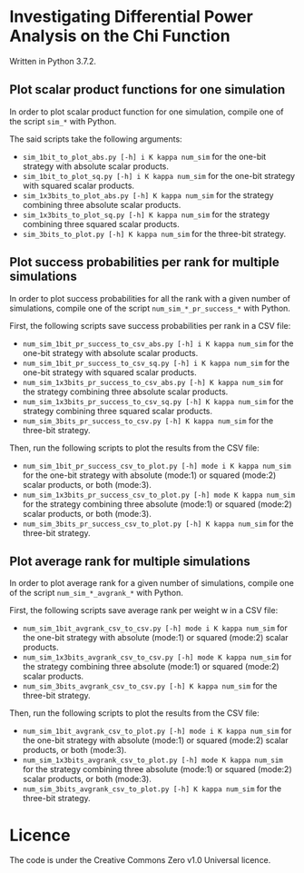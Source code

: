 # Investigating Differential Power Analysis on the Chi Function

Written in Python 3.7.2.

## Plot scalar product functions for one simulation

In order to plot scalar product function for one simulation, compile one of the script ```sim_*``` with Python.

The said scripts take the following arguments:
- ```sim_1bit_to_plot_abs.py [-h] i K kappa num_sim```  for the one-bit strategy with absolute scalar products.
- ```sim_1bit_to_plot_sq.py [-h] i K kappa num_sim```  for the one-bit strategy with squared scalar products.
- ```sim_1x3bits_to_plot_abs.py [-h] K kappa num_sim```  for the strategy combining three absolute scalar products.
- ```sim_1x3bits_to_plot_sq.py [-h] K kappa num_sim```  for the strategy combining three squared scalar products.
- ```sim_3bits_to_plot.py [-h] K kappa num_sim```  for the three-bit strategy.

## Plot success probabilities per rank for multiple simulations

In order to plot success probabilities for all the rank with a given number of simulations, compile one of the script ```num_sim_*_pr_success_*``` with Python.

First, the following scripts save success probabilities per rank in a CSV file:
- ```num_sim_1bit_pr_success_to_csv_abs.py [-h] i K kappa num_sim```  for the one-bit strategy with absolute scalar products.
- ```num_sim_1bit_pr_success_to_csv_sq.py [-h] i K kappa num_sim```  for the one-bit strategy with squared scalar products.
- ```num_sim_1x3bits_pr_success_to_csv_abs.py [-h] K kappa num_sim```  for the strategy combining three absolute scalar products.
- ```num_sim_1x3bits_pr_success_to_csv_sq.py [-h] K kappa num_sim```  for the strategy combining three squared scalar products.
- ```num_sim_3bits_pr_success_to_csv.py [-h] K kappa num_sim```  for the three-bit strategy.

Then, run the following scripts to plot the results from the CSV file:
- ```num_sim_1bit_pr_success_csv_to_plot.py [-h] mode i K kappa num_sim```  for the one-bit strategy with absolute (mode:1) or squared (mode:2) scalar products, or both (mode:3).
- ```num_sim_1x3bits_pr_success_csv_to_plot.py [-h] mode K kappa num_sim```  for the strategy combining three absolute (mode:1) or squared (mode:2) scalar products, or both (mode:3).
- ``` num_sim_3bits_pr_success_csv_to_plot.py [-h] K kappa num_sim ``` for the three-bit strategy.

## Plot average rank for multiple simulations

In order to plot average rank for a given number of simulations, compile one of the script ```num_sim_*_avgrank_*``` with Python.

First, the following scripts save average rank per weight w in a CSV file:
- ```num_sim_1bit_avgrank_csv_to_csv.py [-h] mode i K kappa num_sim```  for the one-bit strategy with absolute (mode:1) or squared (mode:2) scalar products.
- ```num_sim_1x3bits_avgrank_csv_to_csv.py [-h] mode K kappa num_sim```  for the strategy combining three absolute (mode:1) or squared (mode:2) scalar products.
- ```num_sim_3bits_avgrank_csv_to_csv.py [-h] K kappa num_sim```  for the three-bit strategy.

Then, run the following scripts to plot the results from the CSV file:
- ```num_sim_1bit_avgrank_csv_to_plot.py [-h] mode i K kappa num_sim```  for the one-bit strategy with absolute (mode:1) or squared (mode:2) scalar products, or both (mode:3).
- ```num_sim_1x3bits_avgrank_csv_to_plot.py [-h] mode K kappa num_sim```  for the strategy combining three absolute (mode:1) or squared (mode:2) scalar products, or both (mode:3).
- ```num_sim_3bits_avgrank_csv_to_plot.py [-h] K kappa num_sim``` for the three-bit strategy.

# Licence

The code is under the Creative Commons Zero v1.0 Universal licence.
